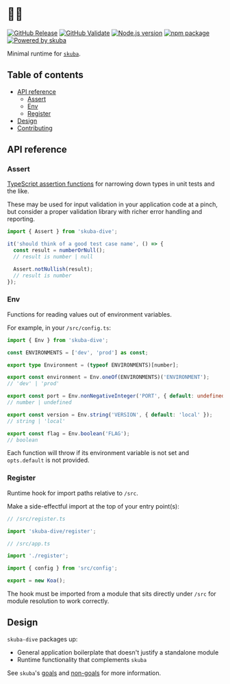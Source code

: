 # 🤿🌊

[![GitHub Release](https://github.com/seek-oss/skuba-dive/workflows/Release/badge.svg?branch=master)](https://github.com/seek-oss/skuba-dive/actions?query=workflow%3ARelease)
[![GitHub Validate](https://github.com/seek-oss/skuba-dive/workflows/Validate/badge.svg?branch=master)](https://github.com/seek-oss/skuba-dive/actions?query=workflow%3AValidate)
[![Node.js version](https://img.shields.io/badge/node-%3E%3D%2012-brightgreen)](https://nodejs.org/en/)
[![npm package](https://img.shields.io/npm/v/skuba-dive)](https://www.npmjs.com/package/skuba-dive)
[![Powered by skuba](https://img.shields.io/badge/🤿%20skuba-powered-009DC4)](https://github.com/seek-oss/skuba)

Minimal runtime for [`skuba`](https://github.com/seek-oss/skuba).

## Table of contents

- [API reference](#api-reference)
  - [Assert](#assert)
  - [Env](#env)
  - [Register](#register)
- [Design](#design)
- [Contributing](https://github.com/seek-oss/skuba-dive/blob/master/CONTRIBUTING.md)

## API reference

### Assert

[TypeScript assertion functions] for narrowing down types in unit tests and the like.

These may be used for input validation in your application code at a pinch,
but consider a proper validation library with richer error handling and reporting.

[typescript assertion functions]: https://www.typescriptlang.org/docs/handbook/release-notes/typescript-3-7.html#assertion-functions

```typescript
import { Assert } from 'skuba-dive';

it('should think of a good test case name', () => {
  const result = numberOrNull();
  // result is number | null

  Assert.notNullish(result);
  // result is number
});
```

### Env

Functions for reading values out of environment variables.

For example, in your `/src/config.ts`:

```typescript
import { Env } from 'skuba-dive';

const ENVIRONMENTS = ['dev', 'prod'] as const;

export type Environment = (typeof ENVIRONMENTS)[number];

export const environment = Env.oneOf(ENVIRONMENTS)('ENVIRONMENT');
// 'dev' | 'prod'

export const port = Env.nonNegativeInteger('PORT', { default: undefined });
// number | undefined

export const version = Env.string('VERSION', { default: 'local' });
// string | 'local'

export const flag = Env.boolean('FLAG');
// boolean
```

Each function will throw if its environment variable is not set and `opts.default` is not provided.

### Register

Runtime hook for import paths relative to `/src`.

Make a side-effectful import at the top of your entry point(s):

```typescript
// /src/register.ts

import 'skuba-dive/register';
```

```typescript
// /src/app.ts

import './register';

import { config } from 'src/config';

export = new Koa();
```

The hook must be imported from a module that sits directly under `/src` for module resolution to work correctly.

## Design

`skuba-dive` packages up:

- General application boilerplate that doesn't justify a standalone module
- Runtime functionality that complements `skuba`

See `skuba`'s [goals] and [non-goals] for more information.

[goals]: https://seek-oss.github.io/skuba/docs/about.html#goals
[non-goals]: https://seek-oss.github.io/skuba/docs/about.html#non-goals
